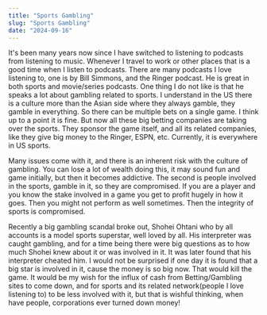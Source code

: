 ```yaml
---
title: "Sports Gambling"
slug: "Sports Gambling"
date: "2024-09-16"
---
```


It's been many years now since I have switched to listening to podcasts from listening to music. Whenever I travel to work or other places that is a good time when I listen to podcasts. There are many podcasts I love listening to, one is by Bill Simmons, and the Ringer podcast. He is great in both sports and movie/series podcasts. One thing I do not like is that he speaks a lot about gambling related to sports. I understand in the US there is a culture more than the Asian side where they always gamble, they gamble in everything. So there can be multiple bets on a single game. I think up to a point it is fine. But now all these big betting companies are taking over the sports. They sponsor the game itself, and all its related companies, like they give big money to the Ringer, ESPN, etc. Currently, it is everywhere in US sports.

Many issues come with it, and there is an inherent risk with the culture of gambling. You can lose a lot of wealth doing this, it may sound fun and game initially, but then it becomes addictive. The second is people involved in the sports, gamble in it, so they are compromised. If you are a player and you know the stake involved in a game you get to profit hugely in how it goes. Then you might not perform as well sometimes. Then the integrity of sports is compromised.

Recently a big gambling scandal broke out, Shohei Ohtani who by all accounts is a model sports superstar, well loved by all. His interpreter was caught gambling, and for a time being there were big questions as to how much Shohei knew about it or was involved in it. It was later found that his interpreter cheated him. I would not be surprised if one day it is found that a big star is involved in it, cause the money is so big now. That would kill the game. It would be my wish for the influx of cash from Betting/Gambling sites to come down, and for sports and its related network(people I love listening to) to be less involved with it, but that is wishful thinking, when have people, corporations ever turned down money!
